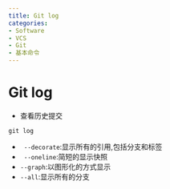 ```yaml
---
title: Git log
categories:
- Software
- VCS
- Git
- 基本命令
---
```

# Git log

- 查看历史提交

 ```shell
 git log
 ```

- ` --decorate`:显示所有的引用,包括分支和标签
- ` --oneline`:简短的显示快照
- `--graph`:以图形化的方式显示
- `--all`:显示所有的分支